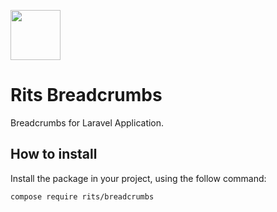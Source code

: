 <img src="https://rits.dev/wp-content/themes/rits/assets/imgs/logotipo-2.png" width="80px"></img>
# Rits Breadcrumbs

Breadcrumbs for Laravel Application.

## How to install
Install the package in your project, using the follow command:
```
compose require rits/breadcrumbs
```